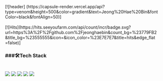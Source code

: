 <div aligen ="center">
  [![header] (https://capsule-render.vercel.app/api?type=venom&height=500&color=gradient&text=Jeong%20Hae%20Bin&fontColor=black&fontAlign=50)]
  <br></br>
  [![Hits](https://hits.seeyoufarm.com/api/count/incr/badge.svg?url=https%3A%2F%2Fgithub.com%2Fjeonghaebin&count_bg=%23779FB2&title_bg=%23555555&icon=&icon_color=%23E7E7E7&title=hits&edge_flat=false)]
</div>

<h3 aligen ="center">
  ###🛠️Tech Stack
   <br></br> 
  </h3>
  <img src="https://img.shields.io/badge/html5-E34F26?style=for-the-badge&logo=html5&logoColor=white"> 
  <img src="https://img.shields.io/badge/css-1572B6?style=for-the-badge&logo=css3&logoColor=white"> 
  <img src="https://img.shields.io/badge/javascript-F7DF1E?style=for-the-badge&logo=javascript&logoColor=black">
  <img src="https://img.shields.io/badge/react-61DAFB?style=for-the-badge&logo=react&logoColor=black"> 
  <img src="https://img.shields.io/badge/python-3776AB?style=for-the-badge&logo=python&logoColor=white"> 































  


